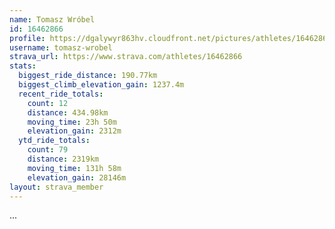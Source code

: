 ```yaml
---
name: Tomasz Wróbel
id: 16462866
profile: https://dgalywyr863hv.cloudfront.net/pictures/athletes/16462866/10169785/1/large.jpg
username: tomasz-wrobel
strava_url: https://www.strava.com/athletes/16462866
stats:
  biggest_ride_distance: 190.77km
  biggest_climb_elevation_gain: 1237.4m
  recent_ride_totals:
    count: 12
    distance: 434.98km
    moving_time: 23h 50m
    elevation_gain: 2312m
  ytd_ride_totals:
    count: 79
    distance: 2319km
    moving_time: 131h 58m
    elevation_gain: 28146m
layout: strava_member
--- 
```

...
